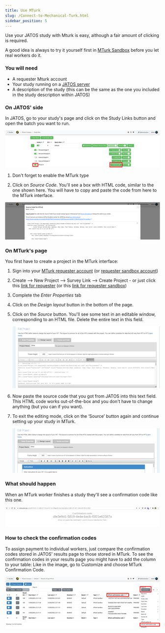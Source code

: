 ```yaml
---
title: Use MTurk
slug: /Connect-to-Mechanical-Turk.html
sidebar_position: 5
---
```


Use your JATOS study with Mturk is easy, although a fair amount of clicking is required.

A good idea is always to try it yourself first in [MTurk Sandbox](https://requester.mturk.com/developer/sandbox) before you let real workers do it.

### You will need

* A requester Mturk account
* Your study running on a [JATOS server](Bring-your-JATOS-online.html)
* A description of the study (this can be the same as the one you included in the study description within JATOS)


### On JATOS' side

In JATOS, go to your study's page and click on the Study Links button and open the batch you want to run.

![JATOS GUI screenshot](/img/v39x/study_links_mturk.png)

1. Don't forget to enable the MTurk type

1. Click on _Source Code_. You'll see a box with HTML code, similar to the one shown here. You will have to copy and paste the code from here to the MTurk interface.

![JATOS GUI screenshot](/img/v39x/study_links_mturk_source_code.png)


### On MTurk's page

You first have to create a project in the MTurk interface:

1. Sign into your [MTurk requester account](https://requester.mturk.com/signin_options) (or [requester sandbox account](https://requestersandbox.mturk.com/signin_options))

1. Create ⟶ New Project ⟶ Survey Link ⟶ Create Project - or just click this [link for requester](https://requester.mturk.com/create/projects/new) (or this [link for requester sandbox](https://requestersandbox.mturk.com/create/projects/new))

1. Complete the *Enter Properties* tab

1. Click on the *Design layout* button in the bottom of the page. 

1. Click on the *Source* button. You'll see some text in an editable window, corresponding to an HTML file. Delete the entire text in this field.

   ![MTurk Schreenshot](/img/MTurk-source-editor.png)   

1. Now paste the source code that you got from JATOS into this text field. This HTML code works out-of-the-box and you don't have to change anything (but you can if you want).
 
1. To exit the editing mode, click on the ‘Source’ button again and continue setting up your study in MTurk.
 
   ![MTurk Schreenshot](/img/MTurk-source-editor-done.png)


### What should happen

When an MTurk worker finishes a study they'll see a confirmation code like this one.

![Confirmation code](/img/MTurk-confirmation-code_371.png)

### How to check the confirmation codes

To assign payment to individual workers, just compare the confirmation codes stored in JATOS' results page to those stored in MTurk. To see the confirmation codes in your results page you might have to add the column to your table: Like in the image, go to Customize and choose MTurk Confirmation Code. 

![Results of Mturk workers](/img/v39x/mturk-results.png)

